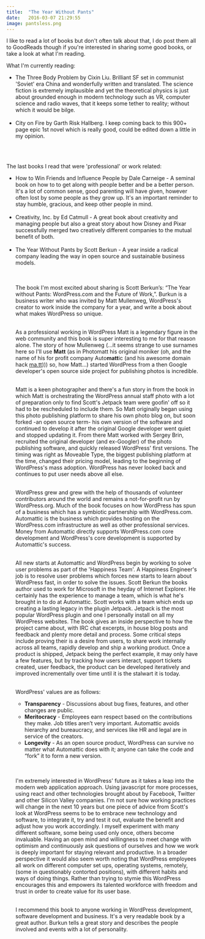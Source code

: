 ```yaml
---
title:  "The Year Without Pants"
date:   2016-03-07 21:29:55
image: pantsless.png
---
```


I like to read a lot of books but don't often talk about that, I do post them all to GoodReads though if you're interested in sharing some good books, or take a look at what I'm reading.<br>

What I'm currently reading:<br>

<ul>
<li>The Three Body Problem by Cixin Liu. Brilliant SF set in communist 'Soviet' era China and wonderfully written and translated. The science fiction is extremely implausible and yet the theoretical physics is just about grounded enough in modern technology such as VR, computer science and radio waves, that it keeps some tether to reality; without which it would be bilge. </li><br>
<li>City on Fire by Garth Risk Hallberg. I keep coming back to this 900+ page epic 1st novel which is really good, could be edited down a little in my opinion.</li><br>
</ul><br>

The last books I read that were 'professional' or work related:<br>
<ul>
<li>How to Win Friends and Influence People by Dale Carneige - A seminal book on how to to get along with people better and be a better person. It's a lot of common sense, good parenting will have given, however often lost by some people as they grow up. It's an important reminder to stay humble, gracious, and keep other people in mind.  </li><br>
<li>Creativity, Inc. by Ed Catmull - A great book about creativity and managing people but also a great story about how Disney and Pixar successfully merged two creatively different companies to the mutual benefit of both.  </li><br>
<li>The Year Without Pants by Scott Berkun - A year inside a radical company leading the way in open source and sustainable business models.</li><br><br>

The book I'm most excited about sharing is Scott Berkun’s: “The Year without Pants: WordPress.com and the Future of Work,”.
Burkun is a business writer who was invited by Matt Mullenweg, WordPress's creator to work inside the company for a year, and write a book about what makes WordPress so unique.<br><br>

As a professional working in WordPress Matt is a legendary figure in the web community and this book is super interesting to me for that reason alone. The story of how Mullenweg (...it seems strange to use surnames here so I'll use <strong>Matt</strong> (as in Photomatt his original moniker (oh, and the name of his for profit company Auto<strong>matt</strong>ic (and his awesome domain hack <a href="www.ma.tt">ma.tt</a>))) so, how Matt...) started WordPress from a then Google developer's open source side project for publishing photos is incredible. <br><br>

Matt is a keen photographer and there's a fun story in from the book in which Matt is orchestrating the WordPress annual staff photo with a lot of preparation only to find Scott's Jetpack team were goofin' off so it had to be rescheduled to include them. So Matt originally began using this photo publishing platform to share his own photo blog on, but soon forked -an open source term- his own version of the software and continued to develop it after the original Google developer went quiet and stopped updating it. From there Matt worked with Sergey Brin, recruited the original developer (and ex-Googler) of the photo publishing software, and quickly released WordPress' first versions. The timing was right as Moveable Type, the biggest publishing platform at the time, changed their pricing model, leading to the beginning of WordPress's mass adoption. WordPress has never looked back and continues to put user needs above all else.<br><br>


WordPress grew and grew with the help of thousands of volunteer contributors around the world and remains a not-for-profit run by WordPress.org. Much of the book focuses on how WordPress has spun of a business which has a symbiotic partnership with WordPress.com. Automattic is the business which provides hosting on the WordPress.com infrastructure as well as other professional services. Money from Automattic directly supports WordPress.com core development and WordPress's core development is supported by Automattic's success.<br><br>


All new starts at Automattic and WordPress begin by working to solve user problems as part of the 'Happiness Team'. A Happiness Engineer's job is to resolve user problems which forces new starts to learn about WordPress fast, in order to solve the issues. Scott Berkun the books author used to work for Microsoft in the heyday of Internet Explorer. He certainly has the experience to manage a team, which is what he's brought in to do at Automattic. Scott works with a team which ends up creating a lasting legacy in the plugin Jetpack. Jetpack is the most popular WordPress plugin and one I personally install on all my WordPress websites. The book gives an inside perspective to how the project came about, with IRC chat excerpts, in house blog posts and feedback and plenty more detail and process. Some critical steps include proving their is a desire from users, to share work internally across all teams, rapidly develop and ship a working product. Once a product is shipped, Jetpack being the perfect example, it may only have a few features, but by tracking how users interact, support tickets created, user feedback, the product can be developed iteratively and improved incrementally over time until it is the stalwart it is today.<br><br>


WordPress' values are as follows:

<ul><li><strong>Transparency</strong> - Discussions about bug fixes, features, and other changes are public.</li>
<li><strong>Meritocracy</strong> - Employees earn respect based on the contributions they make. Job titles aren’t very important. Automattic avoids hierarchy and bureaucracy, and services like HR and legal are in service of the creators.</li>
<li><strong>Longevity</strong> - As an open source product, WordPress can survive no matter what Automattic does with it; anyone can take the code and “fork” it to form a new version.</li>
</ul><br><br>


I'm extremely interested in WordPress' future as it takes a leap into the modern web application approach. Using javascript for more processes, using react and other technologies brought about by Facebook, Twitter and other Silicon Valley companies. I'm not sure how working practices will change in the next 10 years but one piece of advice from Scott's look at WordPress seems to be to embrace new technology and software, to integrate it, try and test it out, evaluate the benefit and adjust how you work accordingly. I myself experiment with many different software, some being used only once, others become invaluable. Having an open mind and willingness to meet change with optimism and continuously ask questions of ourselves and how we work is deeply important for staying relevant and productive. In a broader perspective it would also seem worth noting that WordPress employees all work on different computer set ups, operating systems, remotely, (some in questionably contorted positions), with different habits and ways of doing things. Rather than trying to stymie this WordPress encourages this and empowers its talented workforce with freedom and trust in order to create value for its user base.
<br><br>

I recommend this book to anyone working in WordPress development, software development and business. It's a very readable book by a great author. Burkun tells a great story and describes the people involved and events with a lot of personality.<br><br>
